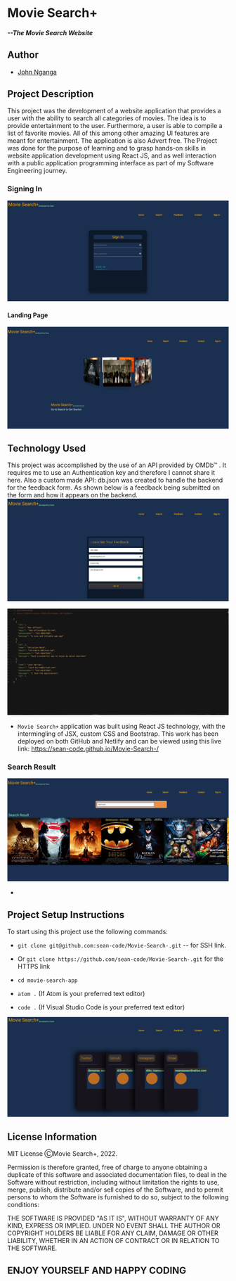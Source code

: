# Movie Search+ 
##### --The Movie Search Website

## Author
- [John Nganga](https://github.com/sean-code)

## Project Description
This project was the development of a website application that provides a user with the ability to search all categories of movies.
The idea is to provide entertainment to the user. Furthermore, a user is able to compile a list of favorite movies. All of this among other amazing UI features are meant for entertainment.  The application is also Advert free.
The Project was done for the purpose of learning and to grasp hands-on skills in website application development using React JS, and as well interaction with a public application programming interface as part of my Software Engineering journey.

### Signing In

![SignIn](/img/SignIn.png)

#### Landing Page
![HomePage](/img/Landing-page.png)



## Technology Used
This project was accomplished by the use of an API provided by OMDb™ . It requires me to use an Authentication key and therefore I cannot share it here. 
Also a custom made API: db.json was created to handle the backend for the feedback form. As shown below is a feedback being submitted on the form and how it appears on the backend.
![Feedback](/img/JackharlowFeedbackForm.png)

![Feedback](/img/Feedback-endpoint.png)

- `Movie Search+` application was built using React JS technology, with the intermingling of JSX, custom CSS and Bootstrap.
This work has been deployed on both GitHub and Netlify and can be viewed using this live link: https://sean-code.github.io/Movie-Search-/

### Search Result
![SearchResult](/img/Batman-search.png)

+
## Project Setup Instructions
To start using this project use the following commands:

- `git clone git@github.com:sean-code/Movie-Search-.git` -- for SSH link.
- Or `git clone https://github.com/sean-code/Movie-Search-.git` for the HTTPS link

- `cd movie-search-app`
- `atom .` (If Atom is your preferred text editor)
- `code .` (If Visual Studio Code is your preferred text editor)


![ContactMe](/img/ContactMe.png)

## License Information
MIT License
ⒸMovie Search+, 2022.

Permission is therefore granted, free of charge to anyone obtaining a duplicate
of this software and associated documentation files, to deal in the Software without restriction, including without limitation the rights to use, merge, publish, distribute and/or sell copies of the Software, and to permit persons to whom the Software is furnished to do so, subject to the following conditions:

THE SOFTWARE IS PROVIDED "AS IT IS", WITHOUT WARRANTY OF ANY KIND, EXPRESS OR
IMPLIED. UNDER NO EVENT SHALL THE
AUTHOR OR COPYRIGHT HOLDERS BE LIABLE FOR ANY CLAIM, DAMAGE OR OTHER
LIABILITY, WHETHER IN AN ACTION OF CONTRACT OR IN RELATION TO THE SOFTWARE.

## ENJOY YOURSELF AND HAPPY CODING